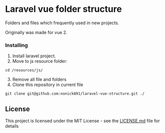 # Laravel vue folder structure

Folders and files which frequently used in new projects. 

Originally was made for vue 2.

### Installing

1. Install laravel project.
2. Move to js resource folder:

```
cd /resources/js/
```

3. Remove all file and folders
4. Clone this repository in current file

```
git clone git@github.com:nonick891/laravel-vue-structure.git ./
```

## License

This project is licensed under the MIT License - see the [LICENSE.md](LICENSE.md) file for details


